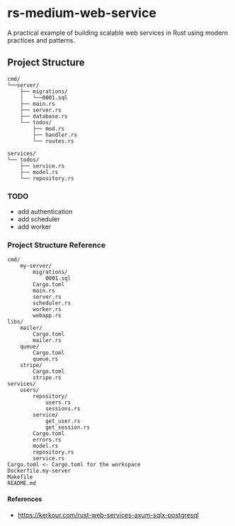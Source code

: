 # rs-medium-web-service

A practical example of building scalable web services in Rust using modern practices and patterns.

## Project Structure

```
cmd/
└──server/
    ├── migrations/
    │   └──0001.sql
    ├── main.rs
    ├── server.rs
    ├── database.rs
    └── todos/
        ├── mod.rs
        ├── handler.rs
        └── routes.rs

services/
└── todos/
    ├── service.rs
    ├── model.rs
    └── repository.rs
```

### TODO
- add authentication
- add scheduler
- add worker

### Project Structure Reference
```
cmd/
    my-server/
        migrations/
            0001.sql
        Cargo.toml
        main.rs
        server.rs
        scheduler.rs
        worker.rs
        webapp.rs
libs/
    mailer/
        Cargo.toml
        mailer.rs
    queue/
        Cargo.toml
        queue.rs
    stripe/
        Cargo.toml
        stripe.rs
services/
    users/
        repository/
            users.rs
            sessions.rs
        service/
            get_user.rs
            get_session.rs
        Cargo.toml
        errors.rs
        model.rs
        repository.rs
        service.rs
Cargo.toml <- Cargo.toml for the workspace
Dockerfile.my-server
Makefile
README.md
```

#### References
- https://kerkour.com/rust-web-services-axum-sqlx-postgresql